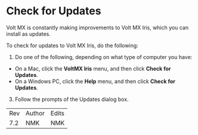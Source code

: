                            


Check for Updates
=================

Volt MX  is constantly making improvements to Volt MX Iris, which you can install as updates.

To check for updates to Volt MX Iris, do the following:

1.  Do one of the following, depending on what type of computer you have:

*   On a Mac, click the **VoltMX Iris** menu, and then click **Check for Updates**.
*   On a Windows PC, click the **Help** menu, and then click **Check for Updates**.

3.  Follow the prompts of the Updates dialog box.

<table style="margin-left: 0;margin-right: auto;mc-table-style: url]('Resources/TableStyles/RevisionTable.css');" class="TableStyle-RevisionTable" cellspacing="0" data-mc-conditions="Default.md5 Only,Default.DoNotPublish"><colgroup><col class="TableStyle-RevisionTable-Column-Column1"> <col class="TableStyle-RevisionTable-Column-Column1"> <col class="TableStyle-RevisionTable-Column-Column1"></colgroup><tbody><tr class="TableStyle-RevisionTable-Body-Body1"><td class="TableStyle-RevisionTable-BodyE-Column1-Body1" data-mc-conditions="Default.HTML5 Only">Rev</td><td class="TableStyle-RevisionTable-BodyE-Column1-Body1" data-mc-conditions="Default.HTML5 Only">Author</td><td class="TableStyle-RevisionTable-BodyD-Column1-Body1" data-mc-conditions="Default.HTML5 Only">Edits</td></tr><tr class="TableStyle-RevisionTable-Body-Body1"><td class="TableStyle-RevisionTable-BodyB-Column1-Body1" data-mc-conditions="Default.HTML5 Only">7.2</td><td class="TableStyle-RevisionTable-BodyB-Column1-Body1" data-mc-conditions="Default.HTML5 Only">NMK</td><td class="TableStyle-RevisionTable-BodyA-Column1-Body1" data-mc-conditions="Default.HTML5 Only">NMK</td></tr></tbody></table>
